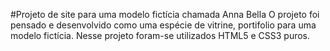 #Projeto de site para uma modelo fictícia chamada Anna Bella
O projeto foi pensado e desenvolvido como uma espécie de vitrine, portifolio para uma modelo fictícia. Nesse projeto
foram-se utilizados HTML5 e CSS3 puros.

